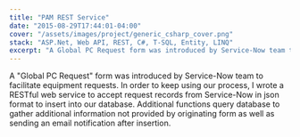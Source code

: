 ```yaml
---
title: "PAM REST Service"
date: "2015-08-29T17:44:01-04:00"
cover: "/assets/images/project/generic_csharp_cover.png"
stack: "ASP.Net, Web API, REST, C#, T-SQL, Entity, LINQ"
excerpt: "A Global PC Request form was introduced by Service-Now team to facilitate equipment requests. In order to keep using our process, I wrote a RESTful web service to accept request records from Service-Now in json format to insert into our database."
---
```


A "Global PC Request" form was introduced by Service-Now team to facilitate equipment requests. In order to keep using our process, I wrote a RESTful web service to accept request records from Service-Now in json format to insert into our database. Additional functions query database to gather additional information not provided by originating form as well as sending an email notification after insertion.
